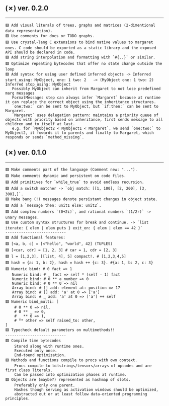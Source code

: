 ## (✗) ver. 0.2.0
-----------------
    🟥 Add visual literals of trees, graphs and matrices (2-dimentional data representation).
    🟥 Use comments for docs or TODO graphs.
    🟥 Use crystal-lang C extensions to bind native values to margaret ones. C code should be exported as a static library and the exposed API should be declared in code.
    🟥 Add string interpolation and formatting with `#{..}` or similar.
    🟥 Optimize repeating bytecodes that offer no state change outside the loop
    🟥 Add syntax for using user defined inferred objects -> Inferred start_using: MyObject, one: 1 two: 2   -> (MyObject one: 1 two: 2) Inferred stop_using: MyObject
       Possibly MyObject can inherit from Margaret to not lose predefined marg messages
       FormalMessages step can always infer `Margaret` because at runtime it can replace the correct object using the inheritance structures.
       `one:two:` can be sent to MyObject, but `if:then:` can be sent to Margaret.
       `Margaret` uses delegation pattern: maintains a priority queue of objects with priority based on inheritance, first sends message to all children and to itself at last.
       e.g. for `MyObject2 < MyObject1 < Margaret`, we send `one:two:` to MyObject2, it fowards it to parents and finally to Margaret, which responds or sends `method_missing`.

## (✗) ver. 0.1.0
-----------------
    🟥 Make comments part of the language (Comment new: "...").
    🟥 Make comments dynamic and persistent on code files.
    🟥 Add primitives for `while_true` to avoid endless recursion.
    🟥 Add a switch matcher -> `obj match: [[1, 100], [2, 200], [3, 300],]`.
    🟥 Make bang (!) messages denote persistant changes in object state.
    🟥 Add a `message then: unit1 else: unit2`.
    🟥 Add complex numbers `(0+2i)`, and rational numbers `(1/2r)` -> unary messages.
    🟥 Use custom syntax structures for break and continue. -> `list iterate: { elem | elem puts } exit_on: { elem | elem == 42 }`
    ---------------------------
    🟥 Add functional features:
    🟥 [<a, b, c] = [<"hello", "world", 42] (TUPLES)
    🟥 [<car, cdr] = [1, 2, 3] # car = 1, cdr = [2, 3]
    🟥 l = [1,2,3], [[list, 4], 5] compact!. # [1,2,3,4,5]
    🟥 hash = {a: 1, b: 2}, hash = hash ++ {c: 3}. #{a: 1, b: 2, c: 3}
    🟥 Numeric bind: # 0 fact => 1
       Numeric bind: # _ fact => self * (self - 1) fact
       Numeric bind: # 0 ** a_number => 0
       Numeric bind: # 0 ** 0 => nil
       Array bind: # [] add: element at: position => 17
       Array bind: # [] add: 'a' at 0 => ['a']
       Array bind: # _ add: 'a' at 0 => ['a'] ++ self
    🟥 Numeric bind_multi: [
        # 0 ** 0 => nil,
        # 0 ** _ => 0,
        # _ ** 0 => 1,
        # ** other => self raised_to: other,
    ]
    🟥 Typecheck default parameters on multimethods!!
    ---------------------------
    🟥 Compile time bytecodes
        Stored along with runtime ones.
        Executed only once.
        End-toend optimization.
    🟥 Methods and functions compile to procs with own context.
        Procs compile to bitstrings/tensors/arrays of opcodes and are first class literals.
        Can be passed into optimization phases at runtime.
    🟥 Objects are (maybe?) represented as hashmap of slots.
        Preferably only one parent.
        Hashes though serving as activation windows should be optimized,
        abstracted out or at least follow data-oriented programming principles.

